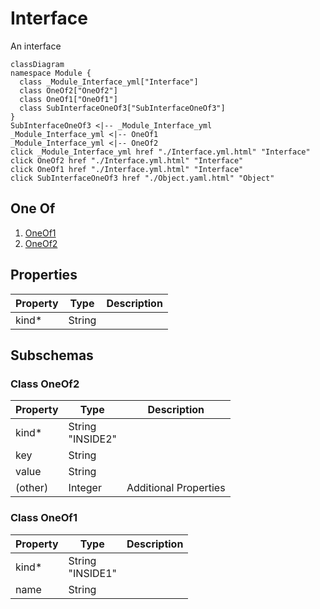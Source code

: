 # Interface


An interface
```mermaid
classDiagram
namespace Module {
  class _Module_Interface_yml["Interface"]
  class OneOf2["OneOf2"]
  class OneOf1["OneOf1"]
  class SubInterfaceOneOf3["SubInterfaceOneOf3"]
}
SubInterfaceOneOf3 <|-- _Module_Interface_yml 
_Module_Interface_yml <|-- OneOf1 
_Module_Interface_yml <|-- OneOf2 
click _Module_Interface_yml href "./Interface.yml.html" "Interface"
click OneOf2 href "./Interface.yml.html" "Interface"
click OneOf1 href "./Interface.yml.html" "Interface"
click SubInterfaceOneOf3 href "./Object.yaml.html" "Object"
```

## One Of
1. [OneOf1](#OneOf1)
1. [OneOf2](#OneOf2)


## Properties
| Property | Type | Description |
|------|------|-------------|
| kind* | String |  |



## Subschemas
### Class OneOf2


| Property | Type | Description |
|------|------|-------------|
| kind* | String<br>"INSIDE2" |  |
| key | String |  |
| value | String |  |
| (other) | Integer | Additional Properties |

### Class OneOf1


| Property | Type | Description |
|------|------|-------------|
| kind* | String<br>"INSIDE1" |  |
| name | String |  |



